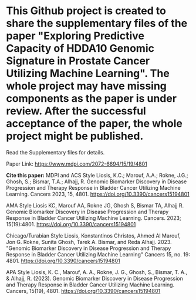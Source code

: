 # This Github project is created to share the supplementary files of the paper "Exploring Predictive Capacity of HDDA10 Genomic Signature in Prostate Cancer Utilizing Machine Learning". The whole project may have missing components as the paper is under review. After the successful acceptance of the paper, the whole project might be published. 
Read the Supplementary files for details. 

Paper Link: https://www.mdpi.com/2072-6694/15/19/4801 

**Cite this paper:**
MDPI and ACS Style
Liosis, K.C.; Marouf, A.A.; Rokne, J.G.; Ghosh, S.; Bismar, T.A.; Alhajj, R. Genomic Biomarker Discovery in Disease Progression and Therapy Response in Bladder Cancer Utilizing Machine Learning. Cancers 2023, 15, 4801. https://doi.org/10.3390/cancers15194801

AMA Style
Liosis KC, Marouf AA, Rokne JG, Ghosh S, Bismar TA, Alhajj R. Genomic Biomarker Discovery in Disease Progression and Therapy Response in Bladder Cancer Utilizing Machine Learning. Cancers. 2023; 15(19):4801. https://doi.org/10.3390/cancers15194801

Chicago/Turabian Style
Liosis, Konstantinos Christos, Ahmed Al Marouf, Jon G. Rokne, Sunita Ghosh, Tarek A. Bismar, and Reda Alhajj. 2023. "Genomic Biomarker Discovery in Disease Progression and Therapy Response in Bladder Cancer Utilizing Machine Learning" Cancers 15, no. 19: 4801. https://doi.org/10.3390/cancers15194801

APA Style
Liosis, K. C., Marouf, A. A., Rokne, J. G., Ghosh, S., Bismar, T. A., & Alhajj, R. (2023). Genomic Biomarker Discovery in Disease Progression and Therapy Response in Bladder Cancer Utilizing Machine Learning. Cancers, 15(19), 4801. https://doi.org/10.3390/cancers15194801
